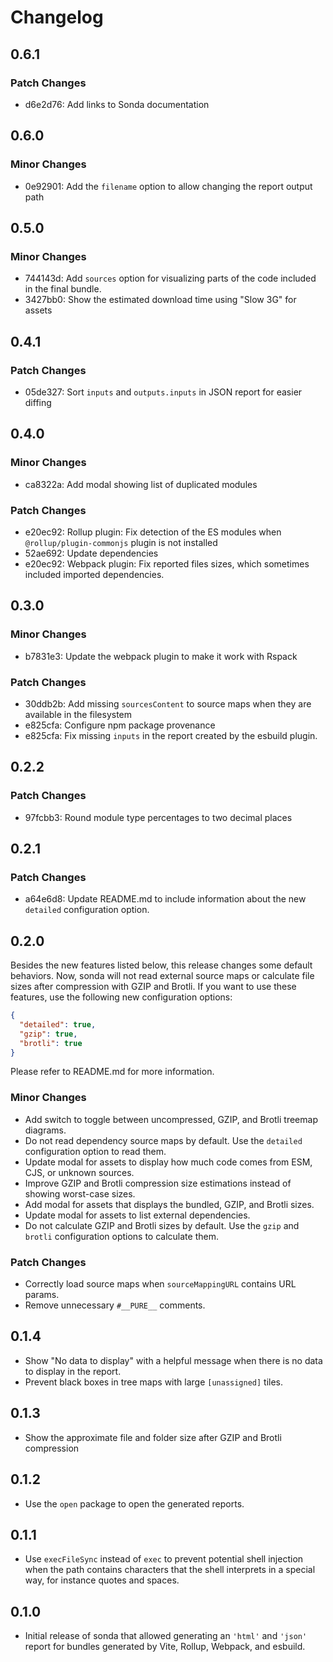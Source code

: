 # Changelog

## 0.6.1

### Patch Changes

- d6e2d76: Add links to Sonda documentation

## 0.6.0

### Minor Changes

- 0e92901: Add the `filename` option to allow changing the report output path

## 0.5.0

### Minor Changes

- 744143d: Add `sources` option for visualizing parts of the code included in the final bundle.
- 3427bb0: Show the estimated download time using "Slow 3G" for assets

## 0.4.1

### Patch Changes

- 05de327: Sort `inputs` and `outputs.inputs` in JSON report for easier diffing

## 0.4.0

### Minor Changes

- ca8322a: Add modal showing list of duplicated modules

### Patch Changes

- e20ec92: Rollup plugin: Fix detection of the ES modules when `@rollup/plugin-commonjs` plugin is not installed
- 52ae692: Update dependencies
- e20ec92: Webpack plugin: Fix reported files sizes, which sometimes included imported dependencies.

## 0.3.0

### Minor Changes

- b7831e3: Update the webpack plugin to make it work with Rspack

### Patch Changes

- 30ddb2b: Add missing `sourcesContent` to source maps when they are available in the filesystem
- e825cfa: Configure npm package provenance
- e825cfa: Fix missing `inputs` in the report created by the esbuild plugin.

## 0.2.2

### Patch Changes

- 97fcbb3: Round module type percentages to two decimal places

## 0.2.1

### Patch Changes

- a64e6d8: Update README.md to include information about the new `detailed` configuration option.

## 0.2.0

Besides the new features listed below, this release changes some default behaviors. Now, sonda will not read external source maps or calculate file sizes after compression with GZIP and Brotli. If you want to use these features, use the following new configuration options:

```json
{
  "detailed": true,
  "gzip": true,
  "brotli": true
}
```

Please refer to README.md for more information.

### Minor Changes

- Add switch to toggle between uncompressed, GZIP, and Brotli treemap diagrams.
- Do not read dependency source maps by default. Use the `detailed` configuration option to read them.
- Update modal for assets to display how much code comes from ESM, CJS, or unknown sources.
- Improve GZIP and Brotli compression size estimations instead of showing worst-case sizes.
- Add modal for assets that displays the bundled, GZIP, and Brotli sizes.
- Update modal for assets to list external dependencies.
- Do not calculate GZIP and Brotli sizes by default. Use the `gzip` and `brotli` configuration options to calculate them.

### Patch Changes

- Correctly load source maps when `sourceMappingURL` contains URL params.
- Remove unnecessary `#__PURE__` comments.

## 0.1.4

- Show "No data to display" with a helpful message when there is no data to display in the report.
- Prevent black boxes in tree maps with large `[unassigned]` tiles.

## 0.1.3

- Show the approximate file and folder size after GZIP and Brotli compression

## 0.1.2

- Use the `open` package to open the generated reports.

## 0.1.1

- Use `execFileSync` instead of `exec` to prevent potential shell injection when the path contains characters that the shell interprets in a special way, for instance quotes and spaces.

## 0.1.0

- Initial release of sonda that allowed generating an `'html'` and `'json'` report for bundles generated by Vite, Rollup, Webpack, and esbuild.
